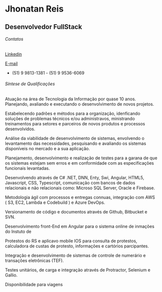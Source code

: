 # Jhonatan Reis

## Desenvolvedor FullStack

###### Contatos

[Linkedin](https://www.linkedin.com/in/jhonatanreis/)

[E-mail](jhonatanrl@hotmail.com) 

- (51) 9 9813-1381 - (51) 9 9536-6069 

###### Síntese de Qualificações 


Atuação na área de Tecnologia da Informação por quase 10 anos. Planejando, avaliando e executando o desenvolvimento de novos projetos. 

Estabelecendo padrões e métodos para a organização, idenficando soluções de problemas técnicos e/ou administravos, ministrando treinamentos para setores e parceiros de novos produtos e processos desenvolvidos.

Análise da viabilidade de desenvolvimento de sistemas, envolvendo o levantamento das necessidades, pesquisando e avaliando os sistemas disponíveis no mercado e a sua aplicação.

Planejamento, desenvolvimento e realização de testes para a garana de que os sistemas estejam
sem erros e em conformidade com as especificações funcionais levantadas.

Desenvolvendo através de C# .NET, DNN, Enty, Swi, Angular, HTML5, Javascript, CSS, Typescript,
comunicação com bancos de dados relacionais e não relacionais como: Microso SQL Server, Oracle e
Firebase.

Metodologia ágil com processos e entregas connuas, integração com AWS ( S3, EC2, Lambda e
Codebuild ) e Azure DevOps.

Versionamento de código e documentos através de Github, Bitbucket e SVN.

Desenvolvimento front-End em Angular para o sistema online de inmações do Instuto de

Protestos do RS e aplicavo mobile IOS para consulta de protestos, calculadora de custas de protesto,
informações e cartórios parcipantes.

Integração e desenvolvimento de sistemas de controle de numerário e transações eletrônicas (TEF).

Testes unitários, de carga e integração através de Protractor, Selenium e Gallio.

Disponibilidade para viagens

